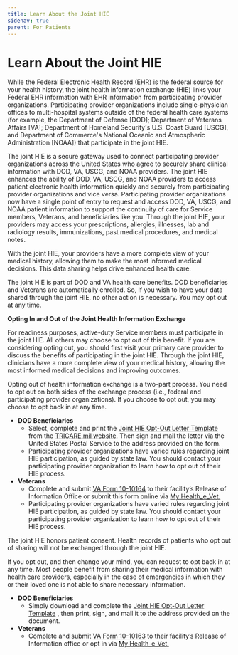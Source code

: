 ```yaml
---
title: Learn About the Joint HIE
sidenav: true
parent: For Patients
---
```

# Learn About the Joint HIE

While the Federal Electronic Health Record (EHR) is the federal source for your health history, the joint health information exchange (HIE) links your Federal EHR information with EHR information from participating provider organizations. Participating provider organizations include single-physician offices to multi-hospital systems outside of the federal health care systems (for example, the Department of Defense [DOD]; Department of Veterans Affairs [VA]; Department of Homeland Security's U.S. Coast Guard [USCG], and Department of Commerce's National Oceanic and Atmospheric Administration [NOAA]) that participate in the joint HIE.

The joint HIE is a secure gateway used to connect participating provider organizations across the United States who agree to securely share clinical information with DOD, VA, USCG, and NOAA providers. The joint HIE enhances the ability of DOD, VA, USCG, and NOAA providers to access patient electronic health information quickly and securely from participating provider organizations and vice versa. Participating provider organizations now have a single point of entry to request and access DOD, VA, USCG, and NOAA patient information to support the continuity of care for Service members, Veterans, and beneficiaries like you. Through the joint HIE, your providers may access your prescriptions, allergies, illnesses, lab and radiology results, immunizations, past medical procedures, and medical notes.

With the joint HIE, your providers have a more complete view of your medical history, allowing them to make the most informed medical decisions. This data sharing helps drive enhanced health care.

The joint HIE is part of DOD and VA health care benefits. DOD beneficiaries and Veterans are automatically enrolled. So, if you wish to have your data shared through the joint HIE, no other action is necessary. You may opt out at any time.

**Opting In and Out of the Joint Health Information Exchange**

For readiness purposes, active-duty Service members must participate in the joint HIE. All others may choose to opt out of this benefit. If you are considering opting out, you should first visit your primary care provider to discuss the benefits of participating in the joint HIE. Through the joint HIE, clinicians have a more complete view of your medical history, allowing the most informed medical decisions and improving outcomes.

Opting out of health information exchange is a two-part process. You need to opt out on both sides of the exchange process (i.e., federal and participating provider organizations). If you choose to opt out, you may choose to opt back in at any time.

- **DOD Beneficiaries**
  - Select, complete and print the [Joint HIE Opt-Out Letter Template](https://tricare.mil/-/media/Files/TRICARE/Forms/Opt-Out-Letter-Template-PDF.pdf?la=en&hash=CC5FD8B5403C4980C274C4B591C257C06F00D30EEBC3E63B2CC65D2C0AFD861A) from the [TRICARE.mil website](https://www.tricare.mil/PatientResources/MedicalRecords/jHIE). Then sign and mail the letter via the United States Postal Service to the address provided on the form.
  - Participating provider organizations have varied rules regarding joint HIE participation, as guided by state law. You should contact your participating provider organization to learn how to opt out of their HIE process.
- **Veterans**
  - Complete and submit [VA Form 10-10164](https://www.va.gov/find-forms/about-form-10-10164) to their facility’s Release of Information Office or submit this form online via [My Health_e_Vet.](https://www.myhealth.va.gov/mhv-portal-web/home)
  - Participating provider organizations have varied rules regarding joint HIE participation, as guided by state law. You should contact your participating provider organization to learn how to opt out of their HIE process.

The joint HIE honors patient consent. Health records of patients who opt out of sharing will not be exchanged through the joint HIE.

If you opt out, and then change your mind, you can request to opt back in at any time. Most people benefit from sharing their medical information with health care providers, especially in the case of emergencies in which they or their loved one is not able to share necessary information.

- **DOD Beneficiaries**
  - Simply download and complete the [Joint HIE Opt-Out Letter Template](https://tricare.mil/-/media/Files/TRICARE/Forms/Opt-Out-Letter-Template-PDF.pdf?la=en&hash=CC5FD8B5403C4980C274C4B591C257C06F00D30EEBC3E63B2CC65D2C0AFD861A)
[
](https://tricare.mil/-/media/Files/TRICARE/Forms/JointHIE_OPTIN-Letter_accessible.pdf?la=en&hash=8FDB9213930064B086ED4A9457B61F8E1FA3A3052FFFA387902898EBD919F926), then print, sign, and mail it to the address provided on the document.
- **Veterans**
  - Complete and submit [VA Form 10-10163](https://www.va.gov/find-forms/about-form-10-10163) to their facility’s Release of Information office or opt in via [My Health_e_Vet.](https://www.myhealth.va.gov/mhv-portal-web/home)





